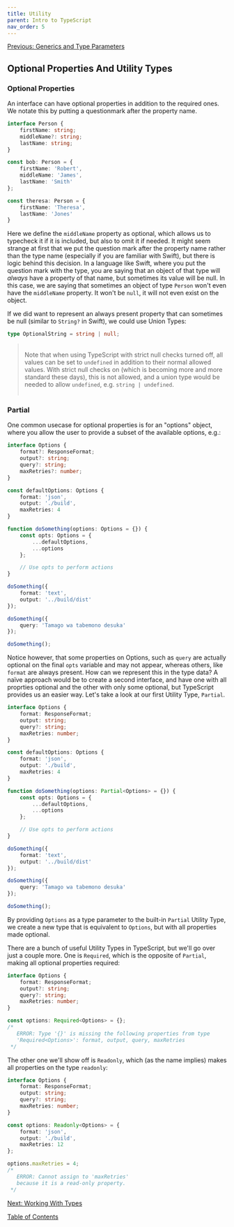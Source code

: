 ```yaml
---
title: Utility
parent: Intro to TypeScript
nav_order: 5
---
```

[Previous: Generics and Type Parameters](4-generics.md)

## Optional Properties And Utility Types

### Optional Properties
An interface can have optional properties in addition to the required ones. We notate this by putting a questionmark after the property name.

```TypeScript
interface Person {
    firstName: string;
    middleName?: string;
    lastName: string;
}

const bob: Person = {
    firstName: 'Robert',
    middleName: 'James',
    lastName: 'Smith'
};

const theresa: Person = {
    firstName: 'Theresa',
    lastName: 'Jones'
}
```

Here we define the `middleName` property as optional, which allows us to typecheck it if it is included, but also to omit it if needed. It might seem strange at first that we put the question mark after the property name rather than the type name (especially if you are familiar with Swift), but there is logic behind this decision. In a language like Swift, where you put the question mark with the type, you are saying that an object of that type will _always_ have a property of that name, but sometimes its value will be null. In this case, we are saying that sometimes an object of type `Person` won't even have the `middleName` property. It won't be `null`, it will not even exist on the object.

If we did want to represent an always present property that can sometimes be null (similar to `String?` in Swift), we could use Union Types:
```TypeScript
type OptionalString = string | null;
```

> &nbsp;  
Note that when using TypeScript with strict null checks turned off, all values can be set to `undefined` in addition to their normal allowed values. With strict null checks on (which is becoming more and more standard these days), this is not allowed, and a union type would be needed to allow `undefined`, e.g. `string | undefined`.  
&nbsp;

### Partial
One common usecase for optional properties is for an "options" object, where you allow the user to provide a subset of the available options, e.g.:

```TypeScript
interface Options {
    format?: ResponseFormat;
    output?: string;
    query?: string;
    maxRetries?: number;
}

const defaultOptions: Options {
    format: 'json',
    output: './build',
    maxRetries: 4
}

function doSomething(options: Options = {}) {
    const opts: Options = {
        ...defaultOptions,
        ...options
    };

    // Use opts to perform actions
}

doSomething({
    format: 'text',
    output: '../build/dist'
});

doSomething({
    query: 'Tamago wa tabemono desuka'
});

doSomething();
```

Notice however, that some properties on Options, such as `query` are actually optional on the final `opts` variable and may not appear, whereas others, like `format` are always present. How can we represent this in the type data? A naïve approach would be to create a second interface, and have one with all proprties optional and the other with only some optional, but TypeScript provides us an easier way. Let's take a look at our first Utility Type, `Partial`.

```TypeScript
interface Options {
    format: ResponseFormat;
    output: string;
    query?: string;
    maxRetries: number;
}

const defaultOptions: Options {
    format: 'json',
    output: './build',
    maxRetries: 4
}

function doSomething(options: Partial<Options> = {}) {
    const opts: Options = {
        ...defaultOptions,
        ...options
    };

    // Use opts to perform actions
}

doSomething({
    format: 'text',
    output: '../build/dist'
});

doSomething({
    query: 'Tamago wa tabemono desuka'
});

doSomething();
```

By providing `Options` as a type parameter to the built-in `Partial` Utility Type, we create a new type that is equivalent to `Options`, but with all properties made optional.

There are a bunch of useful Utility Types in TypeScript, but we'll go over just a couple more. One is `Required`, which is the opposite of `Partial`, making all optional properties required:

```TypeScript
interface Options {
    format: ResponseFormat;
    output?: string;
    query?: string;
    maxRetries: number;
}

const options: Required<Options> = {};
/* 
   ERROR: Type '{}' is missing the following properties from type
   'Required<Options>': format, output, query, maxRetries
 */
```

The other one we'll show off is `Readonly`, which (as the name implies) makes all properties on the type `readonly`:

```TypeScript
interface Options {
    format: ResponseFormat;
    output: string;
    query?: string;
    maxRetries: number;
}

const options: Readonly<Options> = {
    format: 'json',
    output: './build',
    maxRetries: 12
};

options.maxRetries = 4;
/* 
   ERROR: Cannot assign to 'maxRetries'
   because it is a read-only property.
 */
```

[Next: Working With Types](6-return-of-the-types.md)

[Table of Contents](0-intro.md)
